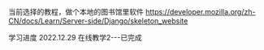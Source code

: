 当前选择的教程，做个本地的图书馆里软件
https://developer.mozilla.org/zh-CN/docs/Learn/Server-side/Django/skeleton_website

学习进度
2022.12.29   在线教学2---已完成